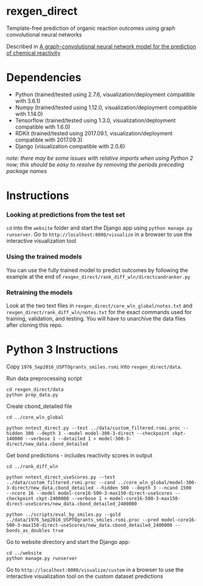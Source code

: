 # rexgen_direct
Template-free prediction of organic reaction outcomes using graph convolutional neural networks

Described in [A graph-convolutional neural network model for the prediction of chemical reactivity](https://pubs.rsc.org/en/content/articlelanding/2019/sc/c8sc04228d)

# Dependencies
- Python (trained/tested using 2.7.6, visualization/deployment compatible with 3.6.1)
- Numpy (trained/tested using 1.12.0, visualization/deployment compatible with 1.14.0)
- Tensorflow (trained/tested using 1.3.0, visualization/deployment compatible with 1.6.0)
- RDKit (trained/tested using 2017.09.1, visualization/deployment compatible with 2017.09.3)
- Django (visualization compatible with 2.0.6)

_note: there may be some issues with relative imports when using Python 2 now; this should be easy to resolve by removing the periods preceding package names_

# Instructions 


### Looking at predictions from the test set
```cd``` into the ```website``` folder and start the Django app using ```python manage.py runserver```. Go to ```http://localhost:8000/visualize``` in a browser to use the interactive visualization tool

### Using the trained models
You can use the fully trained model to predict outcomes by following the example at the end of ```rexgen_direct/rank_diff_wln/directcandranker.py```

### Retraining the models
Look at the two text files in ```rexgen_direct/core_wln_global/notes.txt``` and ```rexgen_direct/rank_diff_wln/notes.txt``` for the exact commands used for training, validation, and testing. You will have to unarchive the data files after cloning this repo.

# Python 3 Instructions
Copy ```1976_Sep2016_USPTOgrants_smiles.rsmi``` into ```rexgen_direct/data```.

Run data preprocessing script

    cd rexgen_direct/data
    python prep_data.py

Create cbond_detailed file

    cd ../core_wln_global

    python nntest_direct.py --test ../data/custom_filtered.rsmi.proc --hidden 300 --depth 3 --model model-300-3-direct --checkpoint ckpt-140000 --verbose 1 --detailed 1 > model-300-3-direct/new_data.cbond_detailed

Get bond predictions - includes reactivity scores in output

    cd ../rank_diff_wln

    python nntest_direct_useScores.py --test ../data/custom_filtered.rsmi.proc --cand ../core_wln_global/model-300-3-direct/new_data.cbond_detailed --hidden 500 --depth 3 --ncand 1500   --ncore 16 --model model-core16-500-3-max150-direct-useScores --checkpoint ckpt-2400000 --verbose 1 > model-core16-500-3-max150-direct-useScores/new_data.cbond_detailed_2400000
    
    python ../scripts/eval_by_smiles.py --gold ../data/1976_Sep2016_USPTOgrants_smiles.rsmi.proc --pred model-core16-500-3-max150-direct-useScores/new_data.cbond_detailed_2400000 --bonds_as_doubles true

Go to website directory and start the Django app:

    cd ../website
    python manage.py runserver


Go to ```http://localhost:8000/visualize/custom``` in a browser to use the interactive visualization tool on the custom dataset predictions
